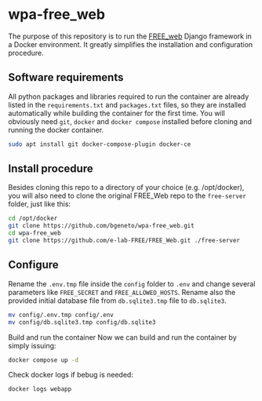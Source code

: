 # wpa-free_web

The purpose of this repository is to run the [FREE_web](https://github.com/e-lab-FREE/FREE_Web) 
Django framework in a Docker environment. It greatly simplifies the installation and configuration procedure.


## Software requirements

All python packages and libraries required to run the container are already listed in the `requirements.txt` and `packages.txt` files, so they are installed automatically while building the container for the first time. 
You will obviously need `git`, `docker` and `docker compose` installed before cloning and running the docker container. 

```bash 
sudo apt install git docker-compose-plugin docker-ce
```

## Install procedure

Besides cloning this repo to a directory of your choice (e.g. /opt/docker), you will also need to clone the original FREE_Web repo to the `free-server` folder, just like this:

```bash
cd /opt/docker
git clone https://github.com/bgeneto/wpa-free_web.git
cd wpa-free_web
git clone https://github.com/e-lab-FREE/FREE_Web.git ./free-server
```

## Configure

Rename the `.env.tmp` file inside the `config` folder to `.env` and change several parameters like `FREE_SECRET` and `FREE_ALLOWED_HOSTS`.
Rename also the provided initial database file from `db.sqlite3.tmp` file to `db.sqlite3`. 

```bash
mv config/.env.tmp config/.env
mv config/db.sqlite3.tmp config/db.sqlite3
```
Build and run the container
Now we can build and run the container by simply issuing: 

```bash
docker compose up -d
```

Check docker logs if bebug is needed:

```bash
docker logs webapp
```
